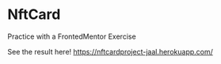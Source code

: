 # NftCard
Practice with a FrontedMentor Exercise

See the result here! https://nftcardproject-jaal.herokuapp.com/
